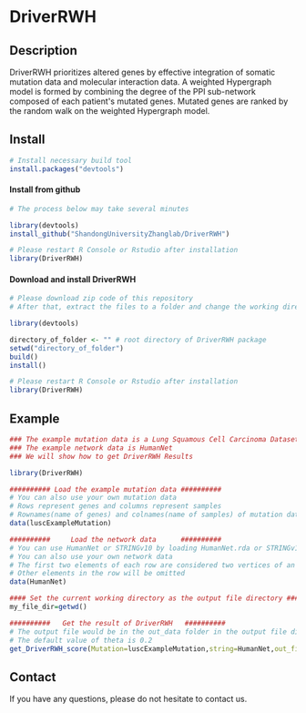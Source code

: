 # DriverRWH
## Description
DriverRWH prioritizes altered genes by effective integration of somatic mutation data and molecular interaction data. A weighted Hypergraph model is formed by combining the degree of the PPI sub-network composed of each patient's mutated genes. Mutated genes are ranked by the random walk on the weighted Hypergraph model.
## Install
```r
# Install necessary build tool
install.packages("devtools")
```
#### Install from github
```r
# The process below may take several minutes

library(devtools)
install_github("ShandongUniversityZhanglab/DriverRWH")

# Please restart R Console or Rstudio after installation
library(DriverRWH)
```
#### Download and install DriverRWH
```r
# Please download zip code of this repository
# After that, extract the files to a folder and change the working directory of R to that folder

library(devtools)

directory_of_folder <- "" # root directory of DriverRWH package
setwd("directory_of_folder")
build()
install()

# Please restart R Console or Rstudio after installation
library(DriverRWH)
```
## Example
```r
### The example mutation data is a Lung Squamous Cell Carcinoma Dataset from TCGA
### The example network data is HumanNet
### We will show how to get DriverRWH Results

library(DriverRWH)

########## Load the example mutation data ##########
# You can also use your own mutation data
# Rows represent genes and columns represent samples
# Rownames(name of genes) and colnames(name of samples) of mutation data cannot be omitted
data(luscExampleMutation)

##########     Load the network data      ##########
# You can use HumanNet or STRINGv10 by loading HumanNet.rda or STRINGv10.rda
# You can also use your own network data
# The first two elements of each row are considered two vertices of an unweighted edge.
# Other elements in the row will be omitted
data(HumanNet)

#### Set the current working directory as the output file directory ####
my_file_dir=getwd()

##########   Get the result of DriverRWH   ##########
# The output file would be in the out_data folder in the output file directory
# The default value of theta is 0.2
get_DriverRWH_score(Mutation=luscExampleMutation,string=HumanNet,out_file_dir=my_file_dir)
```
## Contact
If you have any questions, please do not hesitate to contact us.
